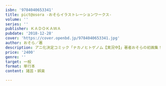 ```yaml
---
isbn: '9784040653341'
title: pict@osora -おそらイラストレーションワークス-
volume: ''
series: ''
publisher: ＫＡＤＯＫＡＷＡ
pubdate: '2018-12-28'
cover: 'https://cover.openbd.jp/9784040653341.jpg'
author: おそら／著
description: アニ化決定コミック「ナカノヒトゲノム【実況中】」著者おそらの初画集！
price: '2400'
genre: ''
target: 一般
format: 単行本
content: 諸芸・娯楽

---
```

